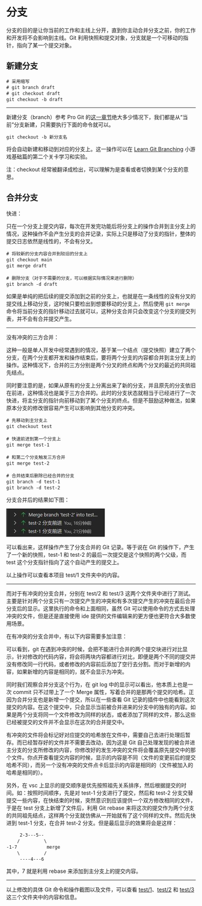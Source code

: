 # 分支

分支的目的是让你当前的工作和主线上分开，直到你主动合并分支之前，你的工作和开发将不会影响到主线。Git 利用快照和提交对象，分支就是一个可移动的指针，指向了某一个提交对象。

## 新建分支

```shell
# 采用缩写
# git branch draft
# git checkout draft
git checkout -b draft
```

---

新建分支（branch）参考 Pro Git 的[这一章节](https://git-scm.com/book/zh/v2/Git-%E5%88%86%E6%94%AF-%E5%88%86%E6%94%AF%E7%9A%84%E6%96%B0%E5%BB%BA%E4%B8%8E%E5%90%88%E5%B9%B6)绝大多少情况下，我们都是从“当前”分支新建，只需要执行下面的命令就可以。

```
git checkout -b 新分支名
```

将会自动新建和移动到对应的分支上。这一操作可以在 [Learn Git Branching](https://learngitbranching.js.org/?locale=zh_CN) 小游戏基础篇的第二个关卡学习和实验。

注：checkout 经常被翻译成检出，可以理解为是查看或者切换到某个分支的意思。

## 合并分支

快进：

只在一个分支上提交内容，每次在开发完功能后将分支上的操作合并到主分支上的情况，这种操作不会产生分支的合并记录，实际上只是移动了分支的指针，整体的提交日志依然是线性的，不会有分叉。

```shell
# 将较新的分支内容合并到较旧的分支上
git checkout main
git merge draft

# 删除分支（对于不需要的分支，可以根据实际情况来进行删除）
git branch -d draft
```

如果是单纯的把后续的提交添加到之前的分支上，也就是在一条线性的没有分叉的提交线上移动分支，这时候只要检出到想要移动的分支上，然后使用 `git merge` 命令将当前分支的指针移动过去就可以，这种分支合并只会改变这个分支的提交列表，并不会有合并提交产生。

---

没有冲突的三方合并：

这种一般是单人开发中经常遇到的情况，基于某一个结点（提交快照）建立了两个分支，在两个分支都开发和操作结束后，要将两个分支的内容都合并到主分支上的操作。这种情况下，合并的三方分别是两个分叉的终点和两个分叉的最近的共同祖先结点。

同时要注意的是，如果从原有的分支上分离出来了新的分支，并且原先的分支依旧在前进，这种情况也是属于三方合并的。此时的分支状态就相当于已经进行了一次快进，将主分支的指针向前移动到了某个分支的终点。但是不鼓励这种做法，如果原本分支的修改很容易产生可以影响到其他分支的冲突。

```shell
# 先移动到主分支上
git checkout test

# 快速前进到第一个分支上
git merge test-1

# 和第二个分支触发三方合并
git merge test-2

# 合并结束后删除已经合并的分支
git branch -d test-1
git branch -d test-2
```

分支合并后的结果如下图：

![没有冲突的分支合并](img/merge-branch-without-conflict.jpg)

可以看出来，这样操作产生了分支合并的 Git 记录。等于说在 Git 的操作下，产生了一个新的快照，test-1 和 test-2 的最后一次提交是这个快照的两个父级，而 test 这个分支指针指向了这个自动产生的提交上。

以上操作可以查看本项目 test/1 文件夹中的内容。

---

而对于有冲突的分支合并，分别在 test/2 和 test/3 这两个文件夹中进行了测试。主要是针对两个分支只有一次提交产生的冲突和有多次提交产生的冲突在最后合并分支后的显示。这里执行的命令和上面相同，虽然 Git 可以使用命令的方式去处理冲突的文件，但是还是直接使用 ide 提供的文件编辑来的更方便也更符合大多数使用场景。

在有冲突的分支合并中，有以下内容需要多加注意：

可以看到，git 在遇到冲突的时候，会把不能进行合并的两个提交块进行对比显示，针对修改的代码内容，将会将两块内容都进行对比，即便是两个不同的提交并没有修改同一行代码，或者修改的内容前后添加了空行去分割。而对于新增的内容，如果新增的内容是相同的，就不会显示为冲突。

同时我们观察合并分支这个行为，在 git log 中的显示可以看出，他本质上也是一次 commit 只不过带上了一个 Merge 属性，写着合并的是那两个提交的哈希。正因为合并分支也是新增一个提交，所以在一些查看 Git 记录的插件中也能看到这次提交的内容。在这个提交中，只会显示当前被合并进来的分支中的独有的内容。如果是两个分支将同一个文件修改为同样的状态，或者添加了同样的文件，那么这些已经被提交的文件并不会显示在这次的合并提交中。

有冲突的文件将会标记好对应提交的哈希放在文件中，需要自己去进行处理后暂存。而已经暂存好的文件并不需要去改动，因为这是 Git 自己处理发现的被合并进主分支的分支所修改的内容，你修改好的发生冲突的文件将会覆盖原先提交中的那个文件。你点开查看提交内容的时候，显示的内容是不同（文件的变更前后的提交哈希不同），而另一个没有冲突的文件点卡后显示的内容是相同的（文件被加入的哈希是相同的）。

另外，在 vsc 上显示的提交顺序是优先按照祖先关系排序，然后根据提交的时间。如：按照时间顺序，先是对 test-1 分支进行了提交，然后和 test-2 分支交替提交一些内容，在快结束的时候，突然意识到应该提供一个双方修改相同的文件，于是在 test 分支上新增了文件后，利用 Git rebase 来将这次的提交作为两个分支的共同祖先结点，这样两个分支就仿佛从一开始就有了这个同样的文件。然后先快进到 test-1 分支，在合并 test-2 分支。但是最后显示的效果将会是这样：

```
     2-3---5--
    /         \
-1-7           merge
    \         /
     ----4---6
```

其中，7 就是利用 rebase 来添加到主分支上的提交内容。

---

以上修改的具体 Git 命令和操作截图以及文件，可以查看 [test/1](https://github.com/Storh/git-example/test/1)、[test/2](https://github.com/Storh/git-example/test/2) 和 [test/3](https://github.com/Storh/git-example/test/3) 这三个文件夹中的内容和信息。
